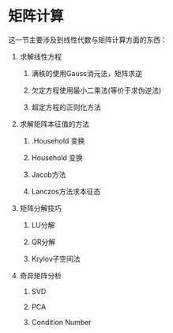 # 矩阵计算

这一节主要涉及到线性代数与矩阵计算方面的东西：

1. 求解线性方程

   1. 满秩的使用Gauss消元法，矩阵求逆
   2. 欠定方程使用最小二乘法\(等价于求伪逆法\)

   3. 超定方程的正则化方法

2. 求解矩阵本征值的方法

   1. .Household 变换

   2. Household 变换

   3. Jacob方法

   4. Lanczos方法求本征态

3. 矩阵分解技巧

   1. LU分解

   2. QR分解

   3. Krylov子空间法

4. 奇异矩阵分析

   1. SVD

   2. PCA

   3. Condition Number



